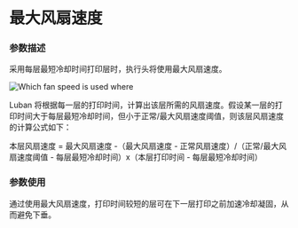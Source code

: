 最大风扇速度
====
### **参数描述**
采用每层最短冷却时间打印层时，执行头将使用最大风扇速度。

![Which fan speed is used where](../images/cool_fan_speed.svg)

Luban 将根据每一层的打印时间，计算出该层所需的风扇速度。假设某一层的打印时间大于每层最短冷却时间，但小于正常/最大风扇速度阈值，则该层风扇速度的计算公式如下：

本层风扇速度 = 最大风扇速度 -（最大风扇速度 - 正常风扇速度）/（正常/最大风扇速度阈值 - 每层最短冷却时间）x（本层打印时间 - 每层最短冷却时间）

### **参数使用**
通过使用最大风扇速度，打印时间较短的层可在下一层打印之前加速冷却凝固，从而避免下垂。
